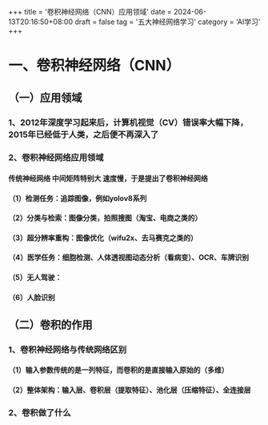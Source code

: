 +++
title = '卷积神经网络（CNN）应用领域'
date = 2024-06-13T20:16:50+08:00
draft = false
tag = '五大神经网络学习'
category = 'AI学习'
+++



# 一、卷积神经网络（CNN）

## （一）应用领域

### 1、2012年深度学习起来后，计算机视觉（CV）错误率大幅下降，2015年已经低于人类，之后便不再深入了

### 2、卷积神经网络应用领域
#### 传统神经网络 中间矩阵特别大 速度慢，于是提出了卷积神经网络
#### （1）检测任务：追踪图像，例如yolov8系列

#### （2）分类与检索：图像分类，拍照搜图（淘宝、电商之类的） 

#### （3）超分辨率重构：图像优化（wifu2x、去马赛克之类的）

#### （4）医学任务：细胞检测、人体透视图动态分析（看病变）、OCR、车牌识别

#### （5）无人驾驶：

#### （6）人脸识别

## （二）卷积的作用

### 1、卷积神经网络与传统网络区别

####  （1）输入参数传统的是一列特征，而卷积的是直接输入原始的（多维）

####  （2）整体架构：输入层、卷积层（提取特征）、池化层（压缩特征）、全连接层

### 2、卷积做了什么

####  


